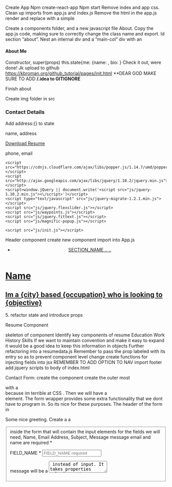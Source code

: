 Create App
Npm create-react-app
Npm start
Remove index and app css. Clean up imports from app.js and index.js
Remove the html in the app.js render and replace with a simple <section></section>
Create a components folder, and a new javascript file About.
Copy the app.js code, making sure to correctly change the class name and export.
Id section “about”. Nest an internal div and a “main-col” div with an <h4> About Me </h4>
Constructor, super(props) this.state{me: {name: , bio: }
Check it out, were done!
Jk upload to github https://kbroman.org/github_tutorial/pages/init.html
**DEAR GOD MAKE SURE TO ADD **/.idea to GITIGNORE**

Finish about
<div “pic”> <img “profile-pic” > </div>
Create img folder in src
<div “contact-details”> <h3> Contact Details</h3>
Add address:{} to state
<p> name, address</p>
<a style:{{float:”right”}} className={“button”} href={process.env.PUBLIC_URL+"/resume.pdf"}> <span>Download Resume</span> </a> <br/>
<p> phone, email </p
Check it out
Get public css font and js files. Either pull merge conflicts or dl from teamdrive
Add css and jquery scripts in index.html

 <!-- Javascript jquery scripts-->

    <script src="https://cdnjs.cloudflare.com/ajax/libs/popper.js/1.14.7/umd/popper.min.js"></script>
    <script src="http://ajax.googleapis.com/ajax/libs/jquery/1.10.2/jquery.min.js"></script>
    <script>window.jQuery || document.write('<script src="js/jquery-1.10.2.min.js"><\/script>')</script>
    <script type="text/javascript" src="js/jquery-migrate-1.2.1.min.js"></script>
    <script src="js/jquery.flexslider.js"></script>
    <script src="js/waypoints.js"></script>
    <script src="js/jquery.fittext.js"></script>
    <script src="js/magnific-popup.js"></script>

    <script src="js/init.js"></script>

Header component
create new component
import into App.js
<header id=“home“>
    <nav id=“nav-wrap“>
        <ul id=“nav“ className=“nav“>
        <li><a className=“smoothscroll“ href=“#home“ > SECTION_NAME
            ..
            ..
        </nav>
    </header
4.  <div className=“rwo banner banner-text“ >
    <h1> Name
    <h2> Im a {city} based <span>{occupation}</span> who is looking to {objective}</h2>
       <p className="scrolldown">
          <a className="smoothscroll" href="#about">
    <i className="icon-down-circle"></i>
    </a>
     </p>
5. refactor state and introduce props

Resume Component

skeleton of component
Identify key components of resume
Education
Work History
Skills
If we want to maintain convention and make it easy to expand it would be a good idea to keep this information in objects
Further refactoring into a resumedata.js
Remember to pass the prop labeled with its entry so as to prevent component level change
create functions for injecting fields into jsx
REMEMBER TO ADD OPTION TO NAV
import footer
add jquery scripts to body of index.html
        <!-- Javascript jquery scripts-->
<script src="https://cdnjs.cloudflare.com/ajax/libs/popper.js/1.14.7/umd/popper.min.js"></script>
<!--<script src="https://maxcdn.bootstrapcdn.com/bootstrap/4.3.1/js/bootstrap.min.js"></script>-->
<script src="http://ajax.googleapis.com/ajax/libs/jquery/1.10.2/jquery.min.js"></script>
<script>window.jQuery || document.write('<script src="js/jquery-1.10.2.min.js"><\/script>')</script>
<script type="text/javascript" src="js/jquery-migrate-1.2.1.min.js"></script>
<script src="js/jquery.flexslider.js"></script>
<script src="js/waypoints.js"></script>
<script src="js/jquery.fittext.js"></script>
<script src="js/magnific-popup.js"></script>
Contact Form:
create the component
create the outer most <section id =“contact“> with a <div className=“grid“> because im terrible at CSS .
Then we will have a <form id=“contact-form“>  element. The form wrapper provides some extra functionality that we dont have to program in. So its nice for these purposes.
The header of the form in <p> Some nice greeting.
Create a a <fieldset> inside the form that will contain the input elements for the fields we will need, Name, Email Address, Subject, Message
message email and name are required *
<div> <label>FIELD_NAME *</label>
<input type="text" placeholder="FIELD_NAME required" name="FIELD_NAME" required/>
</div>

message will be a <textarea> instead of input. It takes properties cols=“40 and rows=“15“
dont forget a button
<button type="submit" className="submit" onClick={props.submitData} >Submit</button>
so they put the info in, how to do we
access that info so we can do things with it
send it to us
here is the fun part about react / javascript stuff in general. Callback functions!

//////4.5 branch
onChange fctn in App.js
email.js why we need to use this, and what our other options are
handlesubmit and submitfeedback fctns
If you want to do some kind of validation, there is the email validation file. COPY AND PASTE FUNCTION into app.js
remember to add the bit in the nav bar.

Now- for hosting it we need travis CI and github

